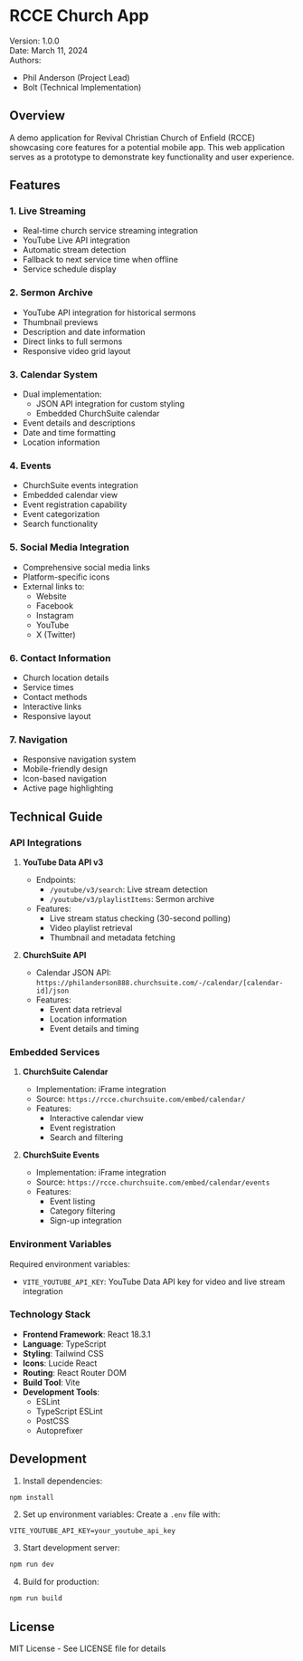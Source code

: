 # RCCE Church App

Version: 1.0.0  
Date: March 11, 2024  
Authors: 
- Phil Anderson (Project Lead)
- Bolt (Technical Implementation)

## Overview

A demo application for Revival Christian Church of Enfield (RCCE) showcasing core features for a potential mobile app. This web application serves as a prototype to demonstrate key functionality and user experience.

## Features

### 1. Live Streaming
- Real-time church service streaming integration
- YouTube Live API integration
- Automatic stream detection
- Fallback to next service time when offline
- Service schedule display

### 2. Sermon Archive
- YouTube API integration for historical sermons
- Thumbnail previews
- Description and date information
- Direct links to full sermons
- Responsive video grid layout

### 3. Calendar System
- Dual implementation:
  - JSON API integration for custom styling
  - Embedded ChurchSuite calendar
- Event details and descriptions
- Date and time formatting
- Location information

### 4. Events
- ChurchSuite events integration
- Embedded calendar view
- Event registration capability
- Event categorization
- Search functionality

### 5. Social Media Integration
- Comprehensive social media links
- Platform-specific icons
- External links to:
  - Website
  - Facebook
  - Instagram
  - YouTube
  - X (Twitter)

### 6. Contact Information
- Church location details
- Service times
- Contact methods
- Interactive links
- Responsive layout

### 7. Navigation
- Responsive navigation system
- Mobile-friendly design
- Icon-based navigation
- Active page highlighting

## Technical Guide

### API Integrations

1. **YouTube Data API v3**
   - Endpoints:
     - `/youtube/v3/search`: Live stream detection
     - `/youtube/v3/playlistItems`: Sermon archive
   - Features:
     - Live stream status checking (30-second polling)
     - Video playlist retrieval
     - Thumbnail and metadata fetching

2. **ChurchSuite API**
   - Calendar JSON API: `https://philanderson888.churchsuite.com/-/calendar/[calendar-id]/json`
   - Features:
     - Event data retrieval
     - Location information
     - Event details and timing

### Embedded Services

1. **ChurchSuite Calendar**
   - Implementation: iFrame integration
   - Source: `https://rcce.churchsuite.com/embed/calendar/`
   - Features:
     - Interactive calendar view
     - Event registration
     - Search and filtering

2. **ChurchSuite Events**
   - Implementation: iFrame integration
   - Source: `https://rcce.churchsuite.com/embed/calendar/events`
   - Features:
     - Event listing
     - Category filtering
     - Sign-up integration

### Environment Variables

Required environment variables:
- `VITE_YOUTUBE_API_KEY`: YouTube Data API key for video and live stream integration

### Technology Stack

- **Frontend Framework**: React 18.3.1
- **Language**: TypeScript
- **Styling**: Tailwind CSS
- **Icons**: Lucide React
- **Routing**: React Router DOM
- **Build Tool**: Vite
- **Development Tools**:
  - ESLint
  - TypeScript ESLint
  - PostCSS
  - Autoprefixer

## Development

1. Install dependencies:
```bash
npm install
```

2. Set up environment variables:
Create a `.env` file with:
```
VITE_YOUTUBE_API_KEY=your_youtube_api_key
```

3. Start development server:
```bash
npm run dev
```

4. Build for production:
```bash
npm run build
```

## License

MIT License - See LICENSE file for details